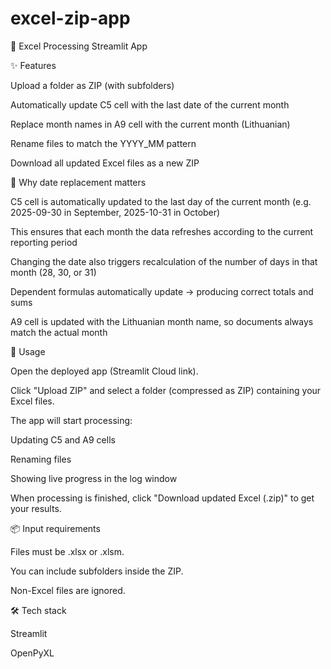 # excel-zip-app
📄 Excel Processing Streamlit App

✨ Features

Upload a folder as ZIP (with subfolders)

Automatically update C5 cell with the last date of the current month

Replace month names in A9 cell with the current month (Lithuanian)

Rename files to match the YYYY_MM pattern

Download all updated Excel files as a new ZIP

📅 Why date replacement matters

C5 cell is automatically updated to the last day of the current month (e.g. 2025-09-30 in September, 2025-10-31 in October)

This ensures that each month the data refreshes according to the current reporting period

Changing the date also triggers recalculation of the number of days in that month (28, 30, or 31)

Dependent formulas automatically update → producing correct totals and sums

A9 cell is updated with the Lithuanian month name, so documents always match the actual month

🚀 Usage

Open the deployed app (Streamlit Cloud link).

Click "Upload ZIP" and select a folder (compressed as ZIP) containing your Excel files.

The app will start processing:

Updating C5 and A9 cells

Renaming files 

Showing live progress in the log window

When processing is finished, click "Download updated Excel (.zip)" to get your results.

📦 Input requirements

Files must be .xlsx or .xlsm.

You can include subfolders inside the ZIP.

Non-Excel files are ignored.

🛠️ Tech stack

Streamlit

OpenPyXL
